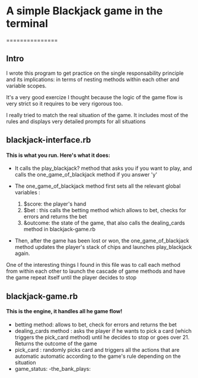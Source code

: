 # A simple Blackjack game in the terminal
===============

## Intro

I wrote this program  to get practice on the single responsability principle and its implications: in terms of nesting methods within each other and variable scopes.

It's a very good exercize I thought because the logic of the game flow is very strict so it requires to be very rigorous too.

I really tried to match the real situation of the game. It includes most of the rules and displays very detailed prompts for all situations

## blackjack-interface.rb

#### This is what you run. Here's what it does:

- It calls the play_blackjack? method that asks you if you want to play, and calls the one_game_of_blackjack method if you answer 'y'
- The one_game_of_blackjack method first sets all the relevant global variables :
  1. $score: the player's hand
  2. $bet : this calls the betting method which allows to bet, checks for errors and returns the bet
  3. &outcome: the state of the game, that also calls the dealing_cards method in blackjack-game.rb

- Then, after the game has been lost or won, the one_game_of_blackjack method updates the player's stack of chips and launches play_blackjack again.

One of the interesting things I found in this file was to call each method from within each other to launch the cascade of game methods and have the game repeat itself until the player decides to stop

## blackjack-game.rb

#### This is the engine, it handles all he game flow!

- betting method: allows to bet, check for errors and returns the bet
- dealing_cards method : asks the player if he wants to pick a card (which triggers the pick_card method) until he decides to stop or goes over 21. Returns the outcome of the game
- pick_card : randomly picks card and triggers all the actions that are automatic automatic according to the game's rule depending on the situation
- game_status:
-the_bank_plays: